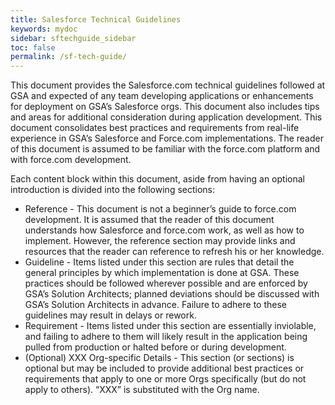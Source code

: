 ```yaml
---
title: Salesforce Technical Guidelines
keywords: mydoc
sidebar: sftechguide_sidebar
toc: false
permalink: /sf-tech-guide/
---
```

This document provides the Salesforce.com technical guidelines followed at GSA and expected of any team developing applications or enhancements for deployment on GSA’s Salesforce orgs. This document also includes tips and areas for additional consideration during application development.  This document consolidates best practices and requirements from real-life experience in GSA’s Salesforce and Force.com implementations.  The reader of this document is assumed to be familiar with the force.com platform and with force.com development.

Each content block within this document, aside from having an optional introduction is divided into the following sections:

- Reference - This document is not a beginner’s guide to force.com development.  It is assumed that the reader of this document understands how Salesforce and force.com work, as well as how to implement.  However, the reference section may provide links and resources that the reader can reference to refresh his or her knowledge.
- Guideline - Items listed under this section are rules that detail the general principles by which implementation is done at GSA.  These practices should be followed wherever possible and are enforced by GSA’s Solution Architects; planned deviations should be discussed with GSA’s Solution Architects in advance.  Failure to adhere to these guidelines may result in delays or rework.
- 	Requirement - Items listed under this section are essentially inviolable, and failing to adhere to them will likely result in the application being pulled from production or halted before or during development. 
-  (Optional) XXX Org-specific Details - This section (or sections)  is optional but may be included to provide additional best practices or requirements that apply to one or more Orgs specifically (but do not apply to others).  “XXX” is substituted with the Org name.
